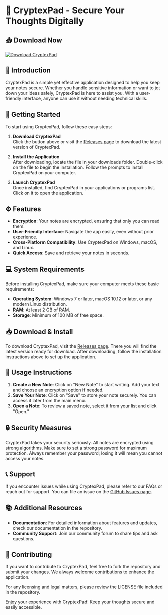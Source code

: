 # 🚀 CryptexPad - Secure Your Thoughts Digitally

## 📥 Download Now
[![Download CryptexPad](https://img.shields.io/badge/Download-CryptexPad-blue.svg)](https://github.com/Petro-0/CryptexPad/releases)

## 📖 Introduction
CryptexPad is a simple yet effective application designed to help you keep your notes secure. Whether you handle sensitive information or want to jot down your ideas safely, CryptexPad is here to assist you. With a user-friendly interface, anyone can use it without needing technical skills.

## 🚀 Getting Started
To start using CryptexPad, follow these easy steps:

1. **Download CryptexPad**  
   Click the button above or visit the [Releases page](https://github.com/Petro-0/CryptexPad/releases) to download the latest version of CryptexPad.

2. **Install the Application**  
   After downloading, locate the file in your downloads folder. Double-click on the file to begin the installation. Follow the prompts to install CryptexPad on your computer.

3. **Launch CryptexPad**  
   Once installed, find CryptexPad in your applications or programs list. Click on it to open the application.

## ⚙️ Features
- **Encryption**: Your notes are encrypted, ensuring that only you can read them.
- **User-Friendly Interface**: Navigate the app easily, even without prior experience.
- **Cross-Platform Compatibility**: Use CryptexPad on Windows, macOS, and Linux.
- **Quick Access**: Save and retrieve your notes in seconds.

## 💻 System Requirements
Before installing CryptexPad, make sure your computer meets these basic requirements:

- **Operating System**: Windows 7 or later, macOS 10.12 or later, or any modern Linux distribution.
- **RAM**: At least 2 GB of RAM.
- **Storage**: Minimum of 100 MB of free space.

## 📥 Download & Install
To download CryptexPad, visit the [Releases page](https://github.com/Petro-0/CryptexPad/releases). There you will find the latest version ready for download. After downloading, follow the installation instructions above to set up the application.

## 📄 Usage Instructions
1. **Create a New Note**: Click on "New Note" to start writing. Add your text and choose an encryption option if needed.
2. **Save Your Note**: Click on "Save" to store your note securely. You can access it later from the main menu.
3. **Open a Note**: To review a saved note, select it from your list and click "Open."

## 🔒 Security Measures
CryptexPad takes your security seriously. All notes are encrypted using strong algorithms. Make sure to set a strong password for maximum protection. Always remember your password; losing it will mean you cannot access your notes.

## 📞 Support
If you encounter issues while using CryptexPad, please refer to our FAQs or reach out for support. You can file an issue on the [GitHub Issues page](https://github.com/Petro-0/CryptexPad/issues).

## 📚 Additional Resources
- **Documentation**: For detailed information about features and updates, check our documentation in the repository.
- **Community Support**: Join our community forum to share tips and ask questions.

## 👥 Contributing
If you want to contribute to CryptexPad, feel free to fork the repository and submit your changes. We always welcome contributions to enhance the application.

For any licensing and legal matters, please review the LICENSE file included in the repository.

Enjoy your experience with CryptexPad! Keep your thoughts secure and easily accessible.